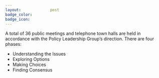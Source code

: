 ```yaml
---
layout:				post
badge_color:		
badge_icon:			
---
```


A total of 36 public meetings and telephone town halls are held in accordance with the Policy Leadership Group’s direction.  There are four phases:

* Understanding the Issues
* Exploring Options
* Making Choices
* Finding Consensus